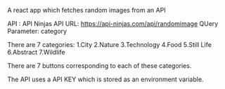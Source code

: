 A react app which fetches random images from an API

API : API Ninjas
API URL: https://api-ninjas.com/api/randomimage
QUery Parameter: category

There are 7 categories:
1.City
2.Nature
3.Technology
4.Food
5.Still Life
6.Abstract
7.Wildlife

There are 7 buttons corresponding to each of these categories.

The API uses a API KEY which is stored as an environment variable.
